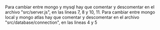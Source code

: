 Para cambiar entre mongo y mysql hay que comentar y descomentar en el archivo "src/server.js", en las lineas 7, 8 y 10, 11.
Para cambiar entre mongo local y mongo atlas hay que comentar y descomentar en el archivo "src/database/connection", en las lineas 4 y 5
